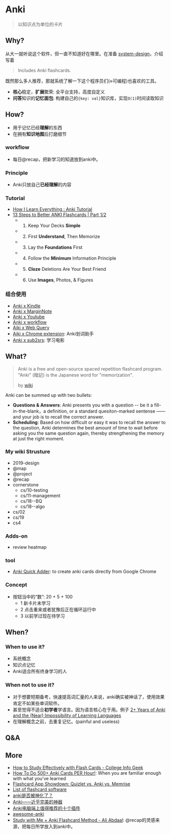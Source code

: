 # Anki 

> 以知识点为单位的卡片

## Why?

从大一就听说这个软件，但一直不知道好在哪里。在准备 [system-design](https://github.com/donnemartin/system-design-primer)，介绍写着 

> Includes Anki flashcards.

既然那么多人推荐，那就系统了解一下这个程序员们(≈可编程)也喜欢的工具。

- **核心**稳定，**扩展**繁荣: 全平台支持，高度自定义
- **问答**知识的**记忆面包**: 构建自己的`{key: val}`知识库，实现`O(1)`时间读取知识


## How?

* 用于记忆已经**理解**的东西
* 在拥有**知识地图**后打磨细节

### workflow 

- 每日@recap，把新学习的知道放到anki中。

### Principle

- Anki只放自己**已经理解**的内容

### Tutorial

- [How I Learn Everything : Anki Tutorial](https://www.youtube.com/watch?v=5urUZUWoTLo&t=946s) 
- [13 Steps to Better ANKI Flashcards | Part 1/2](https://www.youtube.com/watch?v=AbvaITy3oeQ)
	*   1) Keep Your Decks **Simple**
	*   2) First **Understand**, Then Memorize
	*   3) Lay the **Foundations** First
	*   4) Follow the **Minimum** Information Principle
	*   5) **Cloze** Deletions Are Your Best Friend
	*   6) Use **Images**, Photos, & Figures

### 组合使用

- [Anki x Kindle](https://zhuanlan.zhihu.com/p/37079582) 
- [Anki x MarginNote](https://zhuanlan.zhihu.com/p/34512119)
- [Anki x Youtube](https://zhuanlan.zhihu.com/p/40037096)
- [Anki x workflow](https://zhuanlan.zhihu.com/p/47025287)
- [Aiki x Web Query](https://zhuanlan.zhihu.com/p/33792983)
- [Aiki x Chrome extension](?): Anki划词助手
- [Anki x sub2srs](?): 学习电影


## What?

> Anki is a free and open-source spaced repetition flashcard program. "Anki" (暗記) is the Japanese word for "memorization".
> 
> by [wiki](https://www.wikiwand.com/en/Anki_(software))


Anki can be summed up with two bullets:

- **Questions & Answers**: Anki presents you with a question -- be it a fill-in-the-blank，a definition, or a standard quesiton-marked sentense —— and your job is to recall the correct answer.
- **Scheduling**: Based on how difficult or easy it was to recall the answer to the question, Anki determines the best amount of time to wait before asking you the same question again, thereby strengthening the memory at just the right moment. 

### My wiki Strusture 

- 2019-design 
- @map
- @project
- @recap
- cornerstone
	- cs/10-testing
	- cs/11-management
	- cs/18--BQ
	- cs/18--algo
- cs/02
- cs/19
- cs4 

### Adds-on

- review heatmap

### tool

- [Anki Quick Adder](https://chrome.google.com/webstore/detail/anki-quick-adder/gpbcbbajoagdgnokieocaplbhkiidmmb): to create anki cards directly from Google Chrome

### Concept 

* 按钮当中的“数”: 20 + 5 + 100
	* 1 新卡片未学习       
	* 2 点击重来或者犹豫后正在循环运行中        
	* 3 以前学过现在待学习


## When?

### When to use it?

- 系统概念
- 知识点记忆
- Anki适合所有终身学习的人

### When not to use it?

- 对于想要短期备考，快速提高词汇量的人来说，anki确实被神话了，使用效果肯定不如某些单词软件。
- 甚至觉得不适合**初学者**学语言。因为语言核心在于用。例子 [2+ Years of Anki and the (Near) Impossibility of Learning Languages](https://www.dannycrichton.com/2016/05/15/the-near-impossibility-of-learning-languages/)
- 在理解概念之前，去重复记忆。(painful and useless)

## Q&A

## More 

- [How to Study Effectively with Flash Cards - College Info Geek](https://www.youtube.com/watch?v=mzCEJVtED0U)
- [How To Do 500+ Anki Cards PER Hour!](https://www.youtube.com/watch?v=_ER9NQcwKm8): When you are familiar enough with what you've learned
- [Flashcard App Showdown: Quizlet vs. Anki vs. Memrise](http://lexplorers.com/flashcard-app-showdown-quizlet-vs-anki-vs-memrise/)
- [List of flashcard software](https://www.wikiwand.com/en/List_of_flashcard_software)
- [anki是否被神化了？](https://www.zhihu.com/question/57569577)
- [Anki——近乎完美的神器](https://zhuanlan.zhihu.com/-anki)
- [Anki电脑端上值得推荐的十个插件](https://zhuanlan.zhihu.com/p/24650483)
- [awesome-anki](https://github.com/tianshanghong/awesome-anki)
- [Study with Me + Anki Flashcard Method - Ali Abdaal](https://www.youtube.com/watch?v=W-EpiaPcgTk): @recap的灵感来源，把每日所学放入到anki中。
